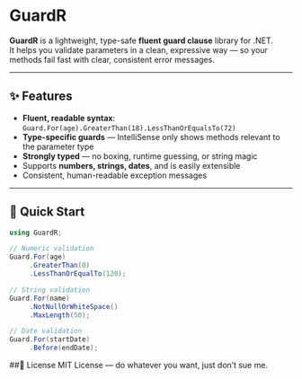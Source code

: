 # GuardR

**GuardR** is a lightweight, type-safe **fluent guard clause** library for .NET.  
It helps you validate parameters in a clean, expressive way — so your methods fail fast with clear, consistent error messages.

---

## ✨ Features
- **Fluent, readable syntax**: `Guard.For(age).GreaterThan(18).LessThanOrEqualsTo(72)`
- **Type-specific guards** — IntelliSense only shows methods relevant to the parameter type
- **Strongly typed** — no boxing, runtime guessing, or string magic
- Supports **numbers, strings, dates**, and is easily extensible
- Consistent, human-readable exception messages

---

## 🚀 Quick Start
```cs
using GuardR;

// Numeric validation
Guard.For(age)
     .GreaterThan(0)
     .LessThanOrEqualTo(120);

// String validation
Guard.For(name)
     .NotNullOrWhiteSpace()
     .MaxLength(50);

// Date validation
Guard.For(startDate)
     .Before(endDate);
```

##📜 License
MIT License — do whatever you want, just don’t sue me.
